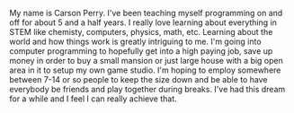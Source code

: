 My name is Carson Perry. I've been teaching myself programming on and off for about 5 and a half years. I really love learning about everything in STEM like chemisty, computers, physics, math, etc. Learning about the world and how things work is greatly intriguing to me. I'm going into computer programming to hopefully get into a high paying job, save up money in order to buy a small mansion or just large house with a big open area in it to setup my own game studio. I'm hoping to employ somewhere between 7-14 or so people to keep the size down and be able to have everybody be friends and play together during breaks. I've had this dream for a while and I feel I can really achieve that.
